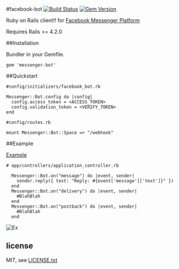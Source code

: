 #facebook-bot
[![Build Status](https://travis-ci.org/jun85664396/facebook-bot.svg?branch=master)](https://travis-ci.org/jun85664396/facebook-bot)
[![Gem Version](https://badge.fury.io/rb/facebook-bot.svg)](https://badge.fury.io/rb/facebook-bot)

Ruby on Rails client!! for [Facebook Messenger Platform](https://developers.facebook.com/docs/messenger-platform)

Requires Rails >= 4.2.0

##Installation

Bundler in your Gemfile.

    gem 'messenger-bot'

##Quickstart

    #config/initializers/facebook_bot.rb
    
    Messenger::Bot.config do |config|
      config.access_token = <ACCESS_TOKEN>
      config.validation_token = <VERIFY_TOKEN>
    end
    
    #config/routes.rb
    
    mount Messenger::Bot::Space => "/webhook"
    
    
##Example

[Example](https://github.com/jun85664396/facebook-bot/blob/master/example/facebook_bot.rb)

    # app/controllers/application_controller.rb
    
      Messenger::Bot.on("message") do |event, sender|
        sender.reply({ text: "Reply: #{event['message']['text']}" })
      end
      Messenger::Bot.on("delivery") do |event, sender|
        #BlahBlah
      end
      Messenger::Bot.on("postback") do |event, sender|
        #BlahBlah
      end
    
![Ex](https://camo.githubusercontent.com/2452b2ca2f748f2695e545c5c14e70356df5d673/68747470733a2f2f692e696d6775722e636f6d2f59544d4f5967362e676966)

## license

MIT, see [LICENSE.txt](LICENSE.txt)
